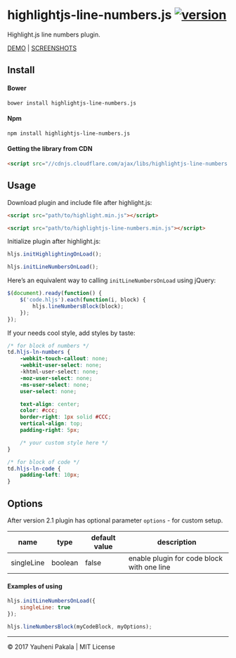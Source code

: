 # highlightjs-line-numbers.js [![version](http://img.shields.io/badge/release-v2.1.0-brightgreen.svg?style=flat)](https://github.com/wcoder/highlightjs-line-numbers.js/archive/master.zip)

Highlight.js line numbers plugin.

[DEMO](http://wcoder.github.io/highlightjs-line-numbers.js/) | [SСREENSHOTS](https://github.com/wcoder/highlightjs-line-numbers.js/issues/5)

## Install

#### Bower
```
bower install highlightjs-line-numbers.js
```

#### Npm
```
npm install highlightjs-line-numbers.js
```

#### Getting the library from CDN
```html
<script src="//cdnjs.cloudflare.com/ajax/libs/highlightjs-line-numbers.js/2.1.0/highlightjs-line-numbers.min.js"></script>
```

## Usage

Download plugin and include file after highlight.js:
```html
<script src="path/to/highlight.min.js"></script>

<script src="path/to/highlightjs-line-numbers.min.js"></script>
```

Initialize plugin after highlight.js:
```js
hljs.initHighlightingOnLoad();

hljs.initLineNumbersOnLoad();
```

Here’s an equivalent way to calling `initLineNumbersOnLoad` using jQuery:
```js
$(document).ready(function() {
	$('code.hljs').each(function(i, block) {
		hljs.lineNumbersBlock(block);
	});
});
```

If your needs cool style, add styles by taste:
```css
/* for block of numbers */
td.hljs-ln-numbers {
	-webkit-touch-callout: none;
	-webkit-user-select: none;
	-khtml-user-select: none;
	-moz-user-select: none;
	-ms-user-select: none;
	user-select: none;

	text-align: center;
	color: #ccc;
	border-right: 1px solid #CCC;
	vertical-align: top;
	padding-right: 5px;

	/* your custom style here */
}

/* for block of code */
td.hljs-ln-code {
	padding-left: 10px;
}
```

## Options

After version 2.1 plugin has optional parameter `options` - for custom setup.

name | type | default value | description
-----|------|---------------|------------
singleLine | boolean | false | enable plugin for code block with one line

#### Examples of using

```js
hljs.initLineNumbersOnLoad({
    singleLine: true
});
```

```js
hljs.lineNumbersBlock(myCodeBlock, myOptions);
```

---
&copy; 2017 Yauheni Pakala | MIT License

